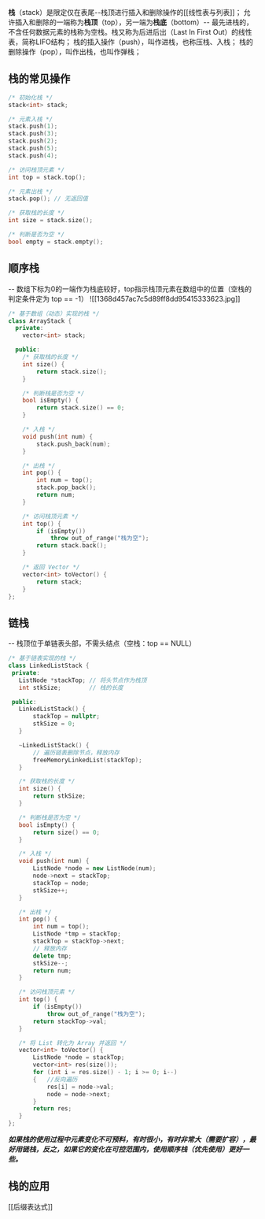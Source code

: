 **栈**（stack）是限定仅在表尾--栈顶进行插入和删除操作的[[线性表与列表]]；
允许插入和删除的一端称为**栈顶**（top），另一端为**栈底**（bottom）-- 最先进栈的，不含任何数据元素的栈称为空栈。栈又称为后进后出（Last In First Out）的线性表，简称LIFO结构；
栈的插入操作（push），叫作进栈，也称压栈、入栈；
栈的删除操作（pop），叫作出栈，也叫作弹栈；

## 栈的常见操作
```cpp
/* 初始化栈 */
stack<int> stack;

/* 元素入栈 */
stack.push(1);
stack.push(3);
stack.push(2);
stack.push(5);
stack.push(4);

/* 访问栈顶元素 */
int top = stack.top();

/* 元素出栈 */
stack.pop(); // 无返回值

/* 获取栈的长度 */
int size = stack.size();

/* 判断是否为空 */
bool empty = stack.empty();
```

## 顺序栈
 -- 数组下标为0的一端作为栈底较好，top指示栈顶元素在数组中的位置（空栈的判定条件定为 top == -1）
![[1368d457ac7c5d89ff8dd95415333623.jpg]]
```cpp
/* 基于数组（动态）实现的栈 */
class ArrayStack {
  private:
    vector<int> stack;

  public:
    /* 获取栈的长度 */
    int size() {
        return stack.size();
    }

    /* 判断栈是否为空 */
    bool isEmpty() {
        return stack.size() == 0;
    }

    /* 入栈 */
    void push(int num) {
        stack.push_back(num);
    }

    /* 出栈 */
    int pop() {
        int num = top();
        stack.pop_back();
        return num;
    }

    /* 访问栈顶元素 */
    int top() {
        if (isEmpty())
            throw out_of_range("栈为空");
        return stack.back();
    }

    /* 返回 Vector */
    vector<int> toVector() {
        return stack;
    }
};
```

## 链栈
 -- 栈顶位于单链表头部，不需头结点（空栈：top == NULL）
 ```cpp
 /* 基于链表实现的栈 */
class LinkedListStack {
  private:
    ListNode *stackTop; // 将头节点作为栈顶
    int stkSize;        // 栈的长度

  public:
    LinkedListStack() {
        stackTop = nullptr;
        stkSize = 0;
    }

    ~LinkedListStack() {
        // 遍历链表删除节点，释放内存
        freeMemoryLinkedList(stackTop);
    }

    /* 获取栈的长度 */
    int size() {
        return stkSize;
    }

    /* 判断栈是否为空 */
    bool isEmpty() {
        return size() == 0;
    }

    /* 入栈 */
    void push(int num) {
        ListNode *node = new ListNode(num);
        node->next = stackTop;
        stackTop = node;
        stkSize++;
    }

    /* 出栈 */
    int pop() {
        int num = top();
        ListNode *tmp = stackTop;
        stackTop = stackTop->next;
        // 释放内存
        delete tmp;
        stkSize--;
        return num;
    }

    /* 访问栈顶元素 */
    int top() {
        if (isEmpty())
            throw out_of_range("栈为空");
        return stackTop->val;
    }

    /* 将 List 转化为 Array 并返回 */
    vector<int> toVector() {
        ListNode *node = stackTop;
        vector<int> res(size());
        for (int i = res.size() - 1; i >= 0; i--) 
        {   //反向遍历
            res[i] = node->val;
            node = node->next;
        }
        return res;
    }
};
```

***如果栈的使用过程中元素变化不可预料，有时很小，有时非常大（需要扩容），最好用链栈，反之，如果它的变化在可控范围内，使用顺序栈（优先使用）更好一些。***

## 栈的应用
[[后缀表达式]]